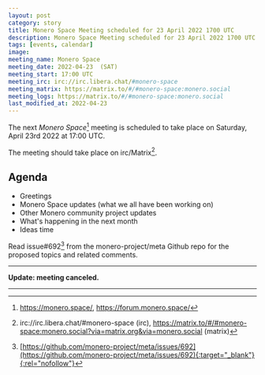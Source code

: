 ```yaml
---
layout: post
category: story
title: Monero Space Meeting scheduled for 23 April 2022 1700 UTC
description: Monero Space Meeting scheduled for 23 April 2022 1700 UTC on irc/matrix.
tags: [events, calendar]
image: 
meeting_name: Monero Space
meeting_date: 2022-04-23  (SAT)
meeting_start: 17:00 UTC
meeting_irc: irc://irc.libera.chat/#monero-space
meeting_matrix: https://matrix.to/#/#monero-space:monero.social
meeting_logs: https://matrix.to/#/#monero-space:monero.social
last_modified_at: 2022-04-23
---
```


The next *Monero Space*[^1] meeting is scheduled to take place on Saturday, April 23rd 2022 at 17:00 UTC.

The meeting should take place on irc/Matrix[^2].

## Agenda

- Greetings
- Monero Space updates (what we all have been working on)
- Other Monero community project updates
- What's happening in the next month
- Ideas time

Read issue#692[^3] from the monero-project/meta Github repo for the proposed topics and related comments.

---

**Update: meeting canceled.**

---

[^1]: https://monero.space/, https://forum.monero.space/
[^2]: irc://irc.libera.chat/#monero-space (irc), https://matrix.to/#/#monero-space:monero.social?via=matrix.org&via=monero.social (matrix)
[^3]: [https://github.com/monero-project/meta/issues/692](https://github.com/monero-project/meta/issues/692){:target="_blank"}{:rel="nofollow"}
